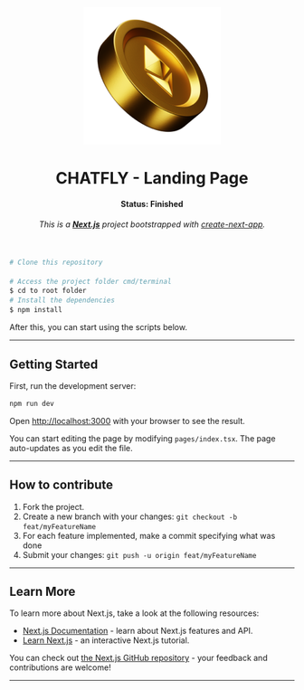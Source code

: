 <div align="center" width=150>
  <img src="./public/assets/ethereum.png" />
</div>

<h1 align="center">CHATFLY - Landing Page</h1>
<h4 align="center">Status: <b>Finished</b></h4>

<h6 align="center">
    This is a <a href="https://nextjs.org/"><b>Next.js</b></a> project bootstrapped with <a href="https://github.com/vercel/next.js/tree/canary/packages/create-next-app">create-next-app</a>.
</h6>

```bash

# Clone this repository

# Access the project folder cmd/terminal
$ cd to root folder
# Install the dependencies
$ npm install

```

After this, you can start using the scripts below.

---

## Getting Started

First, run the development server:

```bash
npm run dev
```

Open [http://localhost:3000](http://localhost:3000) with your browser to see the result.

You can start editing the page by modifying `pages/index.tsx`. The page auto-updates as you edit the file.

---

## How to contribute

1. Fork the project.
2. Create a new branch with your changes: `git checkout -b feat/myFeatureName`
3. For each feature implemented, make a commit specifying what was done
4. Submit your changes: `git push -u origin feat/myFeatureName`

---

## Learn More

To learn more about Next.js, take a look at the following resources:

- [Next.js Documentation](https://nextjs.org/docs) - learn about Next.js features and API.
- [Learn Next.js](https://nextjs.org/learn) - an interactive Next.js tutorial.

You can check out [the Next.js GitHub repository](https://github.com/vercel/next.js/) - your feedback and contributions are welcome!

---

